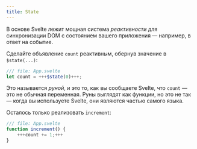 ```yaml
---
title: State
---
```


В основе Svelte лежит мощная система _реактивности_ для синхронизации DOM с состоянием вашего приложения — например, в ответ на событие.

Сделайте объявление `count` реактивным, обернув значение в `$state(...)`:

```js
/// file: App.svelte
let count = +++$state(0)+++;
```

Это называется _руной_, и это то, как вы сообщаете Svelte, что `count` — это не обычная переменная. Руны выглядят как функции, но это не так — когда вы используете Svelte, они являются частью самого языка.

Осталось только реализовать `increment`:

```js
/// file: App.svelte
function increment() {
	+++count += 1;+++
}
```
